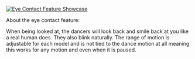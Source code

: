 [![Eye Contact Feature Showcase](https://img.youtube.com/vi/BVKBc11KhRU/0.jpg)](https://youtu.be/BVKBc11KhRU)

About the eye contact feature:

When being looked at, the dancers will look back and smile back at you like a real human does. They also blink naturally. The range of motion is adjustable for each model and is not tied to the dance motion at all meaning this works for any motion and even when it is paused. 
